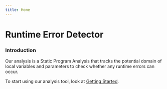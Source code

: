 ```yaml
---
title: Home
---
```


# Runtime Error Detector

### Introduction
Our analysis is a Static Program Analysis that tracks the potential domain of local variables and parameters to check whether any runtime errors can occur.

To start using our analysis tool, look at [Getting Started](./getting-started).